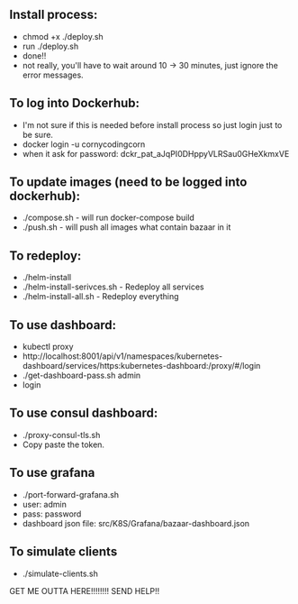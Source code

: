 ## Install process:
 - chmod +x ./deploy.sh
 - run ./deploy.sh
 - done!!
 - not really, you'll have to wait around 10 -> 30 minutes, just ignore the error messages.

## To log into Dockerhub:
 - I'm not sure if this is needed before install process so just login just to be sure.
 - docker login -u cornycodingcorn
 - when it ask for password: dckr_pat_aJqPI0DHppyVLRSau0GHeXkmxVE

## To update images (need to be logged into dockerhub):
 - ./compose.sh - will run docker-compose build
 - ./push.sh - will push all images what contain bazaar in it

## To redeploy:
 - ./helm-install <install name> <chart name> <values file name>
 - ./helm-install-serivces.sh - Redeploy all services
 - ./helm-install-all.sh - Redeploy everything

## To use dashboard:
 - kubectl proxy
 - http://localhost:8001/api/v1/namespaces/kubernetes-dashboard/services/https:kubernetes-dashboard:/proxy/#/login
 - ./get-dashboard-pass.sh admin
 - login

## To use consul dashboard:
 - ./proxy-consul-tls.sh
 - Copy paste the token.

## To use grafana
 - ./port-forward-grafana.sh
 - user: admin
 - pass: password
 - dashboard json file: src/K8S/Grafana/bazaar-dashboard.json

## To simulate clients
 - ./simulate-clients.sh

GET ME OUTTA HERE!!!!!!!! SEND HELP!!